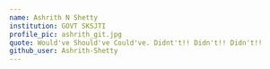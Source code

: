 ```yaml
---
name: Ashrith N Shetty 
institution: GOVT SKSJTI
profile_pic: ashrith_git.jpg 
quote: Would've Should've Could've. Didnt't!! Didn't!! Didn't!! 
github_user: Ashrith-Shetty
---
```

